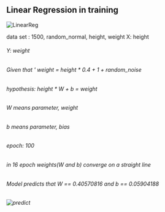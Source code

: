 ## Linear Regression in training
![LinearReg](https://user-images.githubusercontent.com/86847564/143281799-575b292b-b68d-4dad-bb19-ba290360a172.gif)

data set : 1500, random_normal, height, weight   X: height
###### Y: weight
###### Given that ' weight = height * 0.4 + 1 + random_noise

###### hypothesis: height * W + b = weight
###### W means parameter, weight
###### b means parameter, bias

###### epoch: 100
###### in 16 epoch weights(W and b) converge on a straight line

###### Model predicts that W == 0.40570816 and b == 0.05904188

###### ![predict](https://user-images.githubusercontent.com/86847564/143284579-bf6a1055-6c60-4345-bb64-19af9be0da51.png)

